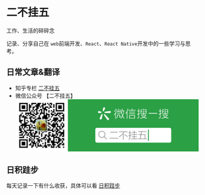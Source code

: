 # 二不挂五

工作、生活的碎碎念

记录、分享自己在 `web`前端开发、`React`、`React Native`开发中的一些学习与思考。

## 日常文章&翻译

* 知乎专栏 [二不挂五](https://zhuanlan.zhihu.com/c_1072126074707767296)
* 微信公众号 【二不挂五】
![二不挂五公众号二维码](./assets/2buguawu-weixin.png)



## 日积跬步

每天记录一下有什么收获，具体可以看 [日积跬步](./today-i-learned/readme.md)
